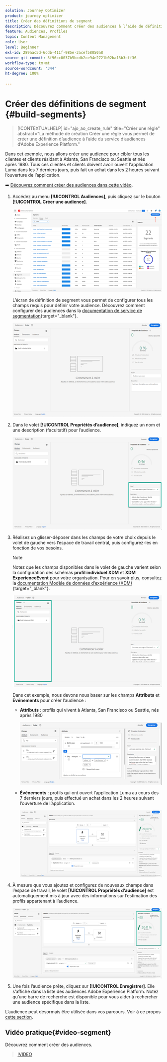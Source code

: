 ```yaml
---
solution: Journey Optimizer
product: journey optimizer
title: Créer des définitions de segment
description: Découvrez comment créer des audiences à l’aide de définitions de segment.
feature: Audiences, Profiles
topic: Content Management
role: User
level: Beginner
exl-id: 289aac5d-6cdb-411f-985e-3acef58050a8
source-git-commit: 3f96cc0037b5bcdb2ce94e2721b02ba13b3cff36
workflow-type: tm+mt
source-wordcount: '344'
ht-degree: 100%

---
```


# Créer des définitions de segment {#build-segments}

>[!CONTEXTUALHELP]
>id="ajo_ao_create_rule"
>title="Créer une règle"
>abstract="La méthode de création Créer une règle vous permet de créer une définition d’audience à l’aide du service d’audiences d’Adobe Experience Platform."

Dans cet exemple, nous allons créer une audience pour cibler tous les clientes et clients résidant à Atlanta, San Francisco ou Seattle et nés après 1980. Tous ces clientes et clients doivent avoir ouvert l’application Luma dans les 7 derniers jours, puis fait un achat dans les 2 heures suivant l’ouverture de l’application.

➡️ [Découvrez comment créer des audiences dans cette vidéo](#video-segment).

1. Accédez au menu **[!UICONTROL Audiences]**, puis cliquez sur le bouton **[!UICONTROL Créer une audience]**.

   ![](assets/create-segment.png)

   L’écran de définition de segment vous permet de configurer tous les champs requis pour définir votre audience. Découvrez comment configurer des audiences dans la [documentation de service de segmentation](https://experienceleague.adobe.com/docs/experience-platform/segmentation/ui/overview.html?lang=fr){target="_blank"}.

   ![](assets/segment-builder.png)

1. Dans le volet **[!UICONTROL Propriétés d’audience]**, indiquez un nom et une description (facultatif) pour l’audience.

   ![](assets/segment-properties.png)

1. Réalisez un glisser-déposer dans les champs de votre choix depuis le volet de gauche vers l’espace de travail central, puis configurez-les en fonction de vos besoins.

   >[!NOTE]
   >
   >Notez que les champs disponibles dans le volet de gauche varient selon la configuration des schémas **profil individuel XDM** et **XDM ExperienceEvent** pour votre organisation.  Pour en savoir plus, consultez la [documentation Modèle de données d’expérience (XDM)](https://experienceleague.adobe.com/docs/experience-platform/xdm/home.html?lang=fr){target="_blank"}.

   ![](assets/drag-fields.png)

   Dans cet exemple, nous devons nous baser sur les champs **Attributs** et **Événements** pour créer l’audience :

   * **Attributs** : profils qui vivent à Atlanta, San Francisco ou Seattle, nés après 1980

     ![](assets/add-attributes.png)

   * **Événements** : profils qui ont ouvert l’application Luma au cours des 7 derniers jours, puis effectué un achat dans les 2 heures suivant l’ouverture de l’application.

     ![](assets/add-events.png)

1. À mesure que vous ajoutez et configurez de nouveaux champs dans l’espace de travail, le volet **[!UICONTROL Propriétés d’audience]** est automatiquement mis à jour avec des informations sur l’estimation des profils appartenant à l’audience.

   ![](assets/segment-estimate.png)

1. Une fois l’audience prête, cliquez sur **[!UICONTROL Enregistrer]**. Elle s’affiche dans la liste des audiences Adobe Experience Platform. Notez qu’une barre de recherche est disponible pour vous aider à rechercher une audience spécifique dans la liste.

L’audience peut désormais être utilisée dans vos parcours. Voir à ce propos [cette section](../audience/about-audiences.md).

## Vidéo pratique{#video-segment}

Découvrez comment créer des audiences.

>[!VIDEO](https://video.tv.adobe.com/v/334281?quality=12)
